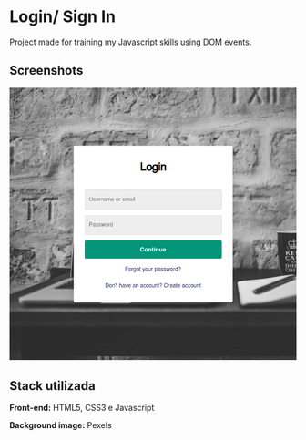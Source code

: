 # Login/ Sign In

Project made for training my Javascript skills using DOM events.

## Screenshots

![App Screenshot](.github/Project-preview.png)

## Stack utilizada

**Front-end:** HTML5, CSS3 e Javascript

**Background image:** Pexels
